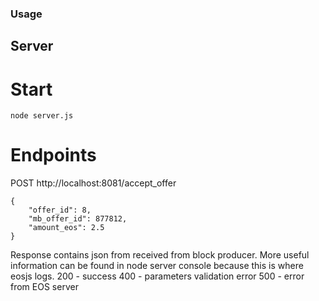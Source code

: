 ### Usage

## Server

# Start
```
node server.js
```

# Endpoints

POST http://localhost:8081/accept_offer
```
{
	"offer_id": 8,
	"mb_offer_id": 877812,
	"amount_eos": 2.5
}
```
Response contains json from received from block producer. More useful information can be found in node server console because this is where eosjs logs.
200 - success
400 - parameters validation error
500 - error from EOS server
